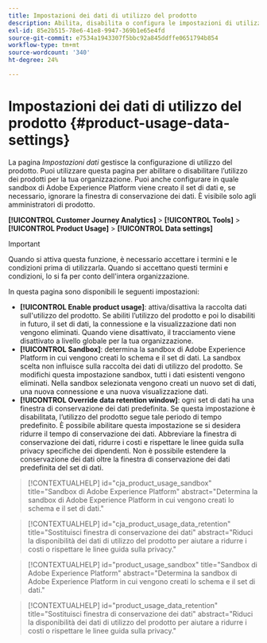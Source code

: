 ```yaml
---
title: Impostazioni dei dati di utilizzo del prodotto
description: Abilita, disabilita o configura le impostazioni di utilizzo del prodotto.
exl-id: 85e2b515-78e6-41e8-9947-369b1e65e4fd
source-git-commit: e7534a1943307f5bbc92a845ddffe0651794b854
workflow-type: tm+mt
source-wordcount: '340'
ht-degree: 24%

---
```


# Impostazioni dei dati di utilizzo del prodotto {#product-usage-data-settings}

La pagina _Impostazioni dati_ gestisce la configurazione di utilizzo del prodotto. Puoi utilizzare questa pagina per abilitare o disabilitare l’utilizzo dei prodotti per la tua organizzazione. Puoi anche configurare in quale sandbox di Adobe Experience Platform viene creato il set di dati e, se necessario, ignorare la finestra di conservazione dei dati. È visibile solo agli amministratori di prodotto.

**[!UICONTROL Customer Journey Analytics]** > **[!UICONTROL Tools]** > **[!UICONTROL Product Usage]** > **[!UICONTROL Data settings]**

>[!IMPORTANT]
>Quando si attiva questa funzione, è necessario accettare i termini e le condizioni prima di utilizzarla. Quando si accettano questi termini e condizioni, lo si fa per conto dell&#39;intera organizzazione.

In questa pagina sono disponibili le seguenti impostazioni:

* **[!UICONTROL Enable product usage]**: attiva/disattiva la raccolta dati sull&#39;utilizzo del prodotto. Se abiliti l’utilizzo del prodotto e poi lo disabiliti in futuro, il set di dati, la connessione e la visualizzazione dati non vengono eliminati. Quando viene disattivato, il tracciamento viene disattivato a livello globale per la tua organizzazione.
* **[!UICONTROL Sandbox]**: determina la sandbox di Adobe Experience Platform in cui vengono creati lo schema e il set di dati. La sandbox scelta non influisce sulla raccolta dei dati di utilizzo del prodotto. Se modifichi questa impostazione sandbox, tutti i dati esistenti vengono eliminati. Nella sandbox selezionata vengono creati un nuovo set di dati, una nuova connessione e una nuova visualizzazione dati.
* **[!UICONTROL Override data retention window]**: ogni set di dati ha una finestra di conservazione dei dati predefinita. Se questa impostazione è disabilitata, l’utilizzo del prodotto segue tale periodo di tempo predefinito. È possibile abilitare questa impostazione se si desidera ridurre il tempo di conservazione dei dati. Abbreviare la finestra di conservazione dei dati, ridurre i costi e rispettare le linee guida sulla privacy specifiche dei dipendenti. Non è possibile estendere la conservazione dei dati oltre la finestra di conservazione dei dati predefinita del set di dati.

>[!CONTEXTUALHELP]
>id="cja_product_usage_sandbox"
>title="Sandbox di Adobe Experience Platform"
>abstract="Determina la sandbox di Adobe Experience Platform in cui vengono creati lo schema e il set di dati."

>[!CONTEXTUALHELP]
>id="cja_product_usage_data_retention"
>title="Sostituisci finestra di conservazione dei dati"
>abstract="Riduci la disponibilità dei dati di utilizzo del prodotto per aiutare a ridurre i costi o rispettare le linee guida sulla privacy."

>[!CONTEXTUALHELP]
>id="product_usage_sandbox"
>title="Sandbox di Adobe Experience Platform"
>abstract="Determina la sandbox di Adobe Experience Platform in cui vengono creati lo schema e il set di dati."

>[!CONTEXTUALHELP]
>id="product_usage_data_retention"
>title="Sostituisci finestra di conservazione dei dati"
>abstract="Riduci la disponibilità dei dati di utilizzo del prodotto per aiutare a ridurre i costi o rispettare le linee guida sulla privacy."
